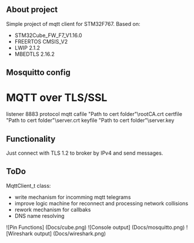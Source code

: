 ## About project

Simple project of mqtt client for STM32F767. 
Based on:
- STM32Cube_FW_F7_V1.16.0
- FREERTOS CMSIS_V2 
- LWIP 2.1.2 
- MBEDTLS 2.16.2

## Mosquitto config

# MQTT over TLS/SSL

listener 8883
protocol mqtt
cafile "Path to cert folder"\rootCA.crt
certfile "Path to cert folder"\server.crt
keyfile "Path to cert folder"\server.key 

## Functionality

Just connect with TLS 1.2 to broker by IPv4 and send messages.

## ToDo
MqttClient_t class:
 - write mechanism for incomming mqtt telegrams
 - improve logic machine for reconnect and processing network collisions
 - rework mechanism for callbaks
 - DNS name resolving
 
 ![Pin Functions] (Docs/cube.png)
 ![Console output] (Docs/mosquitto.png)
 ![Wireshark output] (Docs/wireshark.png)